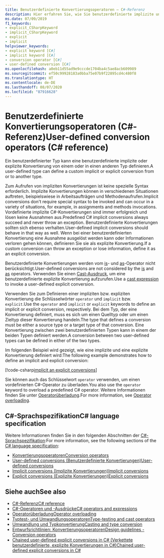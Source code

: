```yaml
---
title: Benutzerdefinierte Konvertierungsoperatoren – C#-Referenz
description: Hier erfahren Sie, wie Sie benutzerdefinierte implizite und explizite Konvertierungen in C# definieren.
ms.date: 07/09/2019
f1_keywords:
- explicit_CSharpKeyword
- implicit_CSharpKeyword
- explicit
- implicit
helpviewer_keywords:
- explicit keyword [C#]
- implicit keyword [C#]
- conversion operator [C#]
- user-defined conversion [C#]
ms.openlocfilehash: a0eb11d55ad9e9cccde1704ba4c5ae8acb609989
ms.sourcegitcommit: ef50c99928183a0bba75e07b9f22895cd4c480f8
ms.translationtype: HT
ms.contentlocale: de-DE
ms.lasthandoff: 08/07/2020
ms.locfileid: "87916628"
---
```

# <a name="user-defined-conversion-operators-c-reference"></a><span data-ttu-id="00d6e-103">Benutzerdefinierte Konvertierungsoperatoren (C#-Referenz)</span><span class="sxs-lookup"><span data-stu-id="00d6e-103">User-defined conversion operators (C# reference)</span></span>

<span data-ttu-id="00d6e-104">Ein benutzerdefinierter Typ kann eine benutzerdefinierte implizite oder explizite Konvertierung von einem oder in einen anderen Typ definieren.</span><span class="sxs-lookup"><span data-stu-id="00d6e-104">A user-defined type can define a custom implicit or explicit conversion from or to another type.</span></span>

<span data-ttu-id="00d6e-105">Zum Aufrufen von impliziten Konvertierungen ist keine spezielle Syntax erforderlich. Implizite Konvertierungen können in verschiedenen Situationen auftreten, beispielswiese in Arbeitsaufträgen und Methodenaufrufen.</span><span class="sxs-lookup"><span data-stu-id="00d6e-105">Implicit conversions don't require special syntax to be invoked and can occur in a variety of situations, for example, in assignments and methods invocations.</span></span> <span data-ttu-id="00d6e-106">Vordefinierte implizite C#-Konvertierungen sind immer erfolgreich und lösen keine Ausnahmen aus.</span><span class="sxs-lookup"><span data-stu-id="00d6e-106">Predefined C# implicit conversions always succeed and never throw an exception.</span></span> <span data-ttu-id="00d6e-107">Benutzerdefinierte Konvertierungen sollten sich ebenso verhalten.</span><span class="sxs-lookup"><span data-stu-id="00d6e-107">User-defined implicit conversions should behave in that way as well.</span></span> <span data-ttu-id="00d6e-108">Wenn bei einer benutzerdefinierten Konvertierung eine Ausnahme ausgelöst werden kann oder Informationen verloren gehen können, definieren Sie sie als explizite Konvertierung.</span><span class="sxs-lookup"><span data-stu-id="00d6e-108">If a custom conversion can throw an exception or lose information, define it as an explicit conversion.</span></span>

<span data-ttu-id="00d6e-109">Benutzerdefinierte Konvertierungen werden vom [is](type-testing-and-cast.md#is-operator)- und [as](type-testing-and-cast.md#as-operator)-Operator nicht berücksichtigt.</span><span class="sxs-lookup"><span data-stu-id="00d6e-109">User-defined conversions are not considered by the [is](type-testing-and-cast.md#is-operator) and [as](type-testing-and-cast.md#as-operator) operators.</span></span> <span data-ttu-id="00d6e-110">Verwenden Sie einen [Cast-Ausdruck](type-testing-and-cast.md#cast-expression), um eine benutzerdefinierte explizite Konvertierung aufzurufen.</span><span class="sxs-lookup"><span data-stu-id="00d6e-110">Use a [cast expression](type-testing-and-cast.md#cast-expression) to invoke a user-defined explicit conversion.</span></span>

<span data-ttu-id="00d6e-111">Verwenden Sie zum Definieren einer impliziten bzw. expliziten Konvertierung die Schlüsselwörter `operator` und `implicit` bzw. `explicit`.</span><span class="sxs-lookup"><span data-stu-id="00d6e-111">Use the `operator` and `implicit` or `explicit` keywords to define an implicit or explicit conversion, respectively.</span></span> <span data-ttu-id="00d6e-112">Bei dem Typ, der eine Konvertierung definiert, muss es sich um einen Quelltyp oder um einen Zieltyp dieser Konvertierung handeln.</span><span class="sxs-lookup"><span data-stu-id="00d6e-112">The type that defines a conversion must be either a source type or a target type of that conversion.</span></span> <span data-ttu-id="00d6e-113">Eine Konvertierung zwischen zwei benutzerdefinierten Typen kann in einem der beiden Typen definiert werden.</span><span class="sxs-lookup"><span data-stu-id="00d6e-113">A conversion between two user-defined types can be defined in either of the two types.</span></span>

<span data-ttu-id="00d6e-114">Im folgenden Beispiel wird gezeigt, wie eine implizite und eine explizite Konvertierung definiert wird:</span><span class="sxs-lookup"><span data-stu-id="00d6e-114">The following example demonstrates how to define an implicit and explicit conversion:</span></span>

[!code-csharp[implicit an explicit conversions](snippets/shared/UserDefinedConversions.cs)]

<span data-ttu-id="00d6e-115">Sie können auch das Schlüsselwort `operator` verwenden, um einen vordefinierten C#-Operator zu überladen.</span><span class="sxs-lookup"><span data-stu-id="00d6e-115">You also use the `operator` keyword to overload a predefined C# operator.</span></span> <span data-ttu-id="00d6e-116">Weitere Informationen finden Sie unter [Operatorüberladung](operator-overloading.md).</span><span class="sxs-lookup"><span data-stu-id="00d6e-116">For more information, see [Operator overloading](operator-overloading.md).</span></span>

## <a name="c-language-specification"></a><span data-ttu-id="00d6e-117">C#-Sprachspezifikation</span><span class="sxs-lookup"><span data-stu-id="00d6e-117">C# language specification</span></span>

<span data-ttu-id="00d6e-118">Weitere Informationen finden Sie in den folgenden Abschnitten der [C#-Sprachspezifikation](~/_csharplang/spec/introduction.md):</span><span class="sxs-lookup"><span data-stu-id="00d6e-118">For more information, see the following sections of the [C# language specification](~/_csharplang/spec/introduction.md):</span></span>

- [<span data-ttu-id="00d6e-119">Konvertierungsoperatoren</span><span class="sxs-lookup"><span data-stu-id="00d6e-119">Conversion operators</span></span>](~/_csharplang/spec/classes.md#conversion-operators)
- [<span data-ttu-id="00d6e-120">User-defined conversions (Benutzerdefinierte Konvertierungen)</span><span class="sxs-lookup"><span data-stu-id="00d6e-120">User-defined conversions</span></span>](~/_csharplang/spec/conversions.md#user-defined-conversions)
- [<span data-ttu-id="00d6e-121">Implicit conversions (Implizite Konvertierungen)</span><span class="sxs-lookup"><span data-stu-id="00d6e-121">Implicit conversions</span></span>](~/_csharplang/spec/conversions.md#implicit-conversions)
- [<span data-ttu-id="00d6e-122">Explicit conversions (Explizite Konvertierungen)</span><span class="sxs-lookup"><span data-stu-id="00d6e-122">Explicit conversions</span></span>](~/_csharplang/spec/conversions.md#explicit-conversions)

## <a name="see-also"></a><span data-ttu-id="00d6e-123">Siehe auch</span><span class="sxs-lookup"><span data-stu-id="00d6e-123">See also</span></span>

- [<span data-ttu-id="00d6e-124">C#-Referenz</span><span class="sxs-lookup"><span data-stu-id="00d6e-124">C# reference</span></span>](../index.md)
- [<span data-ttu-id="00d6e-125">C#-Operatoren und -Ausdrücke</span><span class="sxs-lookup"><span data-stu-id="00d6e-125">C# operators and expressions</span></span>](index.md)
- [<span data-ttu-id="00d6e-126">Operatorüberladung</span><span class="sxs-lookup"><span data-stu-id="00d6e-126">Operator overloading</span></span>](operator-overloading.md)
- [<span data-ttu-id="00d6e-127">Typtest- und Umwandlungsoperatoren</span><span class="sxs-lookup"><span data-stu-id="00d6e-127">Type-testing and cast operators</span></span>](type-testing-and-cast.md)
- [<span data-ttu-id="00d6e-128">Umwandlung und Typkonvertierung</span><span class="sxs-lookup"><span data-stu-id="00d6e-128">Casting and type conversion</span></span>](../../programming-guide/types/casting-and-type-conversions.md)
- [<span data-ttu-id="00d6e-129">Entwurfsrichtlinien: Konvertierungsoperatoren</span><span class="sxs-lookup"><span data-stu-id="00d6e-129">Design guidelines - Conversion operators</span></span>](../../../standard/design-guidelines/operator-overloads.md#conversion-operators)
- [<span data-ttu-id="00d6e-130">Chained user-defined explicit conversions in C# (Verkettete benutzerdefinierte, explizite Konvertierungen in C#)</span><span class="sxs-lookup"><span data-stu-id="00d6e-130">Chained user-defined explicit conversions in C#</span></span>](https://docs.microsoft.com/archive/blogs/ericlippert/chained-user-defined-explicit-conversions-in-c)
